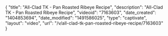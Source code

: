 {
    "title": "All-Clad TK - Pan Roasted Ribeye Recipe",
    "description": "All-Clad TK - Pan Roasted Ribeye Recipe",
    "videoid": "7163603",
    "date_created": "1404853694",
    "date_modified": "1491586025",
    "type": "captivate",
    "layout": "video",
    "url": "\/v\/all-clad-tk-pan-roasted-ribeye-recipe\/7163603"
}
